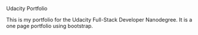 Udacity Portfolio

This is my portfolio for the Udacity Full-Stack Developer Nanodegree.  It is a one page portfolio using bootstrap.
